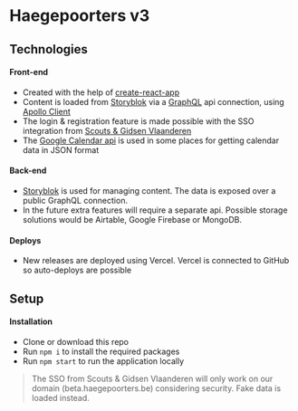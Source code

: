# Haegepoorters v3

## Technologies
#### Front-end
- Created with the help of [create-react-app](https://github.com/facebook/create-react-app)
- Content is loaded from [Storyblok](https://www.storyblok.com/) via a [GraphQL](https://github.com/graphql) api connection, using [Apollo Client](https://github.com/apollographql/apollo-client)
- The login & registration feature is made possible with the SSO integration from [Scouts & Gidsen Vlaanderen](https://github.com/ScoutsGidsenVL)
- The [Google Calendar api](https://developers.google.com/calendar) is used in some places for getting calendar data in JSON format

#### Back-end
- [Storyblok](https://www.storyblok.com/) is used for managing content. The data is exposed over a public GraphQL connection.
- In the future extra features will require a separate api. Possible storage solutions would be Airtable, Google Firebase or MongoDB.

#### Deploys
- New releases are deployed using Vercel. Vercel is connected to GitHub so auto-deploys are possible

## Setup
#### Installation
- Clone or download this repo
- Run `npm i` to install the required packages
- Run `npm start` to run the application locally

> The SSO from Scouts & Gidsen Vlaanderen will only work on our domain (beta.haegepoorters.be) considering security. Fake data is loaded instead.
